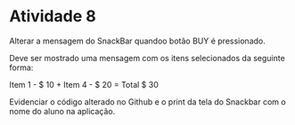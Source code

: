 # Atividade 8
Alterar a mensagem do SnackBar quandoo botão BUY é pressionado.

Deve ser mostrado uma mensagem com os itens selecionados da seguinte forma:

Item 1 - $ 10 + Item 4 - $ 20 = Total $ 30

Evidenciar o código alterado no Github e o print da tela do Snackbar com o nome do aluno na aplicação.
